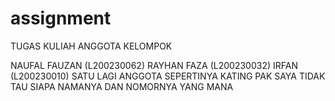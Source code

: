 # assignment
TUGAS KULIAH
ANGGOTA KELOMPOK 

NAUFAL FAUZAN (L200230062)
RAYHAN FAZA (L200230032)
IRFAN (L200230010)
SATU LAGI ANGGOTA SEPERTINYA KATING PAK SAYA TIDAK TAU SIAPA NAMANYA DAN NOMORNYA YANG MANA
